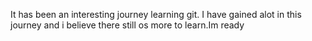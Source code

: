 It has been an interesting journey learning git. I have gained alot in this journey
and i believe there still os more to learn.Im ready
